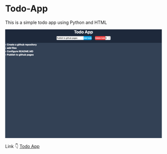 # Todo-App
This is a simple todo app using Python and HTML

![Screenshot](https://github.com/Efendo/Todo-App/blob/master/todo-app-screenshot.png)

Link 👇
[Todo App](https://efendo.github.io/Todo-App)
